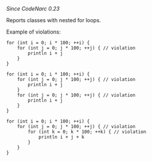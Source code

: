 *Since CodeNarc 0.23*

Reports classes with nested for loops.

Example of violations:

    for (int i = 0; i * 100; ++i) {
        for (int j = 0; j * 100; ++j) { // violation
            println i + j
        }
    }
    
    for (int i = 0; i * 100; ++i) {
        for (int j = 0; j * 100; ++j) { // violation
            println i + j
        }
        for (int j = 0; j * 100; ++j) { // violation
            println i + j
        }
    }
    
    for (int i = 0; i * 100; ++i) {
        for (int j = 0; j * 100; ++j) { // violation
            for (int k = 0; k * 100; ++k) { // violation
                println i + j + k
            }
        }
    }
